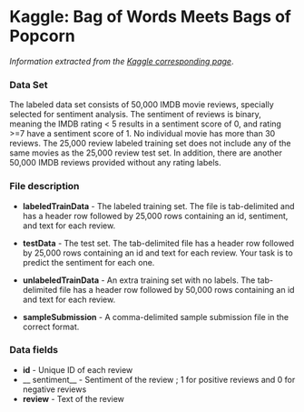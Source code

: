 # Kaggle: Bag of Words Meets Bags of Popcorn


*Information extracted from the [Kaggle corresponding page](https://www.kaggle.com/c/word2vec-nlp-tutorial/data)*.

### Data Set

The labeled data set consists of 50,000 IMDB movie reviews, specially selected for sentiment analysis. The sentiment of reviews is binary, meaning the IMDB rating < 5 results in a sentiment score of 0, and rating >=7 have a sentiment score of 1. No individual movie has more than 30 reviews. The 25,000 review labeled training set does not include any of the same movies as the 25,000 review test set. In addition, there are another 50,000 IMDB reviews provided without any rating labels.

### File description

+ __labeledTrainData__ - The labeled training set. The file is tab-delimited and has a header row followed by 25,000 rows containing an id, sentiment, and text for each review.

+ __testData__ - The test set. The tab-delimited file has a header row followed by 25,000 rows containing an id and text for each review. Your task is to predict the sentiment for each one.

+ __unlabeledTrainData__ - An extra training set with no labels. The tab-delimited file has a header row followed by 50,000 rows containing an id and text for each review.

+ __sampleSubmission__ - A comma-delimited sample submission file in the correct format.

### Data fields

+ __id__ - Unique ID of each review
+ __ sentiment__ - Sentiment of the review ; 1 for positive reviews and 0 for negative reviews
+ __review__ - Text of the review

